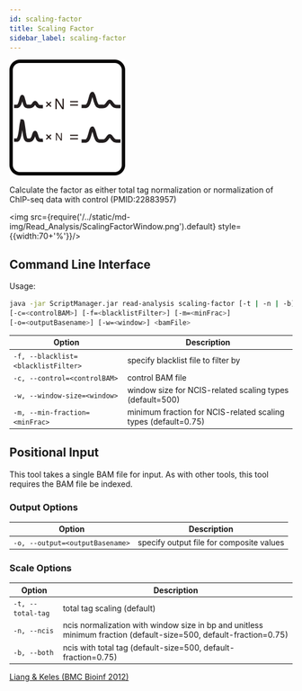 ```yaml
---
id: scaling-factor
title: Scaling Factor
sidebar_label: scaling-factor
---
```


![scaling-factor](/../static/icons/Read_Analysis/ScalingFactor_square.svg)

Calculate the factor as either total tag normalization or normalization of ChIP-seq data with control (PMID:22883957)

<img src={require('/../static/md-img/Read_Analysis/ScalingFactorWindow.png').default} style={{width:70+'%'}}/>

## Command Line Interface

Usage:
```bash
java -jar ScriptManager.jar read-analysis scaling-factor [-t | -n | -b] [-hV]
[-c=<controlBAM>] [-f=<blacklistFilter>] [-m=<minFrac>]
[-o=<outputBasename>] [-w=<window>] <bamFile>
```



| Option | Description |
| ------ | ----------- |
| `-f, --blacklist=<blacklistFilter>` | specify blacklist file to filter by |
| `-c, --control=<controlBAM>` | control BAM file |
| `-w, --window-size=<window>` | window size for NCIS-related scaling types (default=500) |
| `-m, --min-fraction=<minFrac>` | minimum fraction for NCIS-related scaling types (default=0.75) |




## Positional Input

This tool takes a single BAM file for input. As with other tools, this tool requires the BAM file be indexed.


### Output Options

| Option | Description |
| ------ | ----------- |
| `-o, --output=<outputBasename>` | specify output file for composite values |


### Scale Options

| Option | Description |
| ------ | ----------- |
| `-t, --total-tag` | total tag scaling (default) |
| `-n, --ncis` | ncis normalization with window size in bp and unitless minimum fraction (default-size=500, default-fraction=0.75) |
| `-b, --both` | ncis with total tag (default-size=500, default-fraction=0.75) |

[Liang & Keles (BMC Bioinf 2012)][Liang_2012]


[Liang_2012]:https://pubmed.ncbi.nlm.nih.gov/22883957/
[file-format]:/docs/References/file-formats
